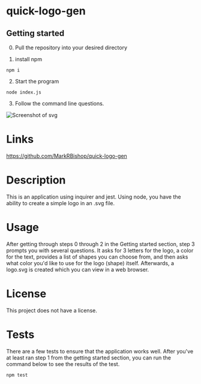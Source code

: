 # quick-logo-gen

## Getting started

0. Pull the repository into your desired directory

1. install npm
```
npm i
```

2. Start the program

```
node index.js
```

3. Follow the command line questions.

![Screenshot of svg]()

# Links

https://github.com/MarkRBishop/quick-logo-gen

# Description

This is an application using inquirer and jest. Using node, you have the ability to create a simple logo in an .svg file.

# Usage

After getting through steps 0 through 2 in the Getting started section, step 3 prompts you with several questions. It asks for 3 letters for the logo, a color for the text, provides a list of shapes you can choose from, and then asks what color you'd like to use for the logo (shape) itself. Afterwards, a logo.svg is created which you can view in a web browser. 

# License 

This project does not have a license.

# Tests

There are a few tests to ensure that the application works well. After you've at least ran step 1 from the getting started section, you can run the command below to see the results of the test.

```
npm test
```

